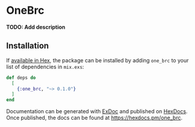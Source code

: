 # OneBrc

**TODO: Add description**

## Installation

If [available in Hex](https://hex.pm/docs/publish), the package can be installed
by adding `one_brc` to your list of dependencies in `mix.exs`:

```elixir
def deps do
  [
    {:one_brc, "~> 0.1.0"}
  ]
end
```

Documentation can be generated with [ExDoc](https://github.com/elixir-lang/ex_doc)
and published on [HexDocs](https://hexdocs.pm). Once published, the docs can
be found at <https://hexdocs.pm/one_brc>.

